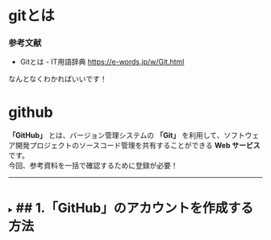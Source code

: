 # gitとは

### 参考文献

* Gitとは - IT用語辞典
https://e-words.jp/w/Git.html

なんとなくわかればいいです！

# github

**「GitHub」** とは、バージョン管理システムの **「Git」** を利用して、ソフトウェア開発プロジェクトのソースコード管理を共有することができる **Web サービス** です。  
今回、参考資料を一括で確認するために登録が必要！

---
#

<details>
<summary><span style="font-size: 180%"><strong>
## 1.「GitHub」のアカウントを作成する方法
</strong></span></summary>

### 1-1 GitHub にアクセスしてアカウント情報を登録する

- 「GitHub」の公式サイト (https://github.com/) にアクセス   ※写真と全く同じとは限りません

- メールアドレスを入力し「Sign up for GitHub」をクリック（Gmailが望ましい。未所持の場合は[コチラ](https://accounts.google.com/signup/v2/webcreateaccount?continue=https%3A%2F%2Faccounts.google.com%2FManageAccount%3Fnc%3D1&hl=ja&flowName=GlifWebSignIn&flowEntry=SignUp)から無料で登録）

![登録画面](https://user-images.githubusercontent.com/92492715/144171003-19b170aa-0838-41b2-9a75-406c80b5f177.png "登録画面")

- 先ほど入力したアドレスが表示されていることが確認できたら「Continue」をクリック
![](https://user-images.githubusercontent.com/92492715/144172204-75a11062-407a-469e-87ca-e2dd8feb7a8e.png "アドレス確認")

- パスワードを決める　※8文字以上必須
![](https://user-images.githubusercontent.com/92492715/144173474-dd4f804c-366f-49bf-a47c-38502c26d05d.png "パスワード")

- 好きなユーザー名を決めたら「Continue」をクリック
![](https://user-images.githubusercontent.com/92492715/144173989-7f4582aa-8732-46fe-9f07-ea10515d0220.png "ユーザー名")

- 製品のアップデートやお知らせをメールで受け取るか聞かれているので「y」(yes) か「n」(no) 好きなほうを入力後、「Continue」をクリック
![](https://user-images.githubusercontent.com/92492715/144174492-a7d33131-e7c7-44cf-a5b8-86da496027ff.png "メール受け取り")

- 「検証する」をクリックして簡単な質問（〇〇の画像はどれか等）に答える
![](https://user-images.githubusercontent.com/92492715/144175138-ad617066-712c-474d-83a8-e1df63edd31b.png "検証")

- ✅の表示を確認後、「Create account」をクリック
![](https://user-images.githubusercontent.com/92492715/144175466-cd0c63db-f3fc-44eb-bda0-5036d0bc6e9d.png "アカウント作成")

- 登録したアドレスにメールが届くので、記載された８桁の数字を入力する
![](https://user-images.githubusercontent.com/92492715/144177119-e94fb99a-e617-41bf-833f-12335f498c70.png "コード入力")

- 色々聞かれているがとりあえず「Just me」にチェックを入れて下の「Continue」をクリックする
![](https://user-images.githubusercontent.com/92492715/144177506-e8a6f71e-f14d-4cec-b8d5-133b48ca7335.png "いろいろ")

- そのまま「Continue」をクリックする
![](https://user-images.githubusercontent.com/92492715/144177665-70308ad6-b6fb-4b90-9c60-a0afcbc8ac8c.png "そのまま")

- 無償で使える「Contunue for free」をクリックする
![](https://user-images.githubusercontent.com/92492715/144177684-59f93577-6f06-4656-ba9d-99630d36fad8.png "無償選択")

- すごいムービーが始まったら成功
![](https://user-images.githubusercontent.com/92492715/144177766-c4803afb-4290-409c-b176-91e810a632ff.png "成功")
